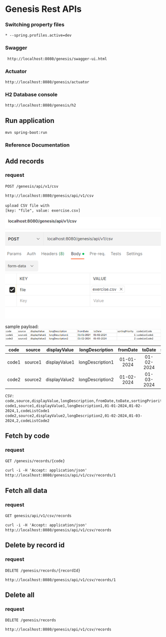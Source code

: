 # Genesis Rest APIs

### Switching property files
    * --spring.profiles.active=dev
 
### Swagger
    
     http://localhost:8080/genesis/swagger-ui.html

### Actuator

    http://localhost:8080/genesis/actuator

### H2 Database console

    http://localhost:8080/genesis/h2

## Run application

    mvn spring-boot:run

### Reference Documentation

## Add records

### request

`POST /genesis/api/v1/csv`

    http://localhost:8080/genesis/api/v1/csv

    upload CSV file with 
    [key: "file", value: exercise.csv]
![img.png](img.png)

sample payload: 
![img_1.png](img_1.png)

|  code  |  source  |  displayValue  |  longDescription  |  fromDate   |   toDate    | sortingPriority |  codeListCode  |
|:------:|:--------:|:--------------:|:-----------------:|:-----------:|:-----------:|:---------------:|:--------------:|
| code1  | source1  | displayValue1  | longDescription1  | 01-01-2024  | 01-02-2024  |       1         | codeListCode1  |
| code2  | source2  | displayValue2  | longDescription2  | 01-02-2024  | 01-03-2024  |        2        | codeListCode2  |

```
CSV:
code,source,displayValue,longDescription,fromDate,toDate,sortingPriority,codeListCode
code1,source1,displayValue1,longDescription1,01-01-2024,01-02-2024,1,codeListCode1
code2,source2,displayValue2,longDescription2,01-02-2024,01-03-2024,2,codeListCode2
```


## Fetch by code

### request

`GET /genesis/records/{code}`

    curl -i -H 'Accept: application/json' http://localhost:8080/genesis/api/v1/csv/records/1

## Fetch all data

### request

`GET genesis/api/v1/csv/records`

    curl -i -H 'Accept: application/json' http://localhost:8080/genesis/api/v1/csv/records

## Delete by record id

### request 

`DELETE /genesis/records/{recordId}`

    http://localhost:8080/genesis/api/v1/csv/records/1

## Delete all

### request

`DELETE /genesis/records`

    http://localhost:8080/genesis/api/v1/csv/records




